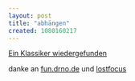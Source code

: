 ```yaml
---
layout: post
title: "abhängen"
created: 1080160217
---
```

[Ein Klassiker wiedergefunden](http://fun.drno.de/pics/german/vor.der.glotze.haengen.jpg)

danke an [fun.drno.de](http://fun.drno.de) und [lostfocus](http://www.lostfocus.de/archives/2004/03/24/powerpoint/)
